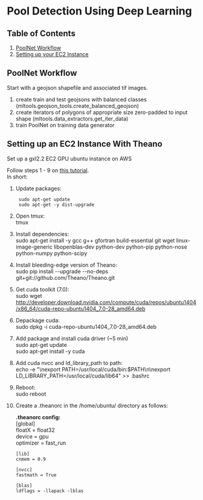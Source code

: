# Pool Detection Using Deep Learning

## Table of Contents
1. [PoolNet Workflow](#poolnet-workflow)
2. [Setting up your EC2 Instance](#setting-up-anec2-instance-with-theano)

## PoolNet Workflow

Start with a geojson shapefile and associated tif images.

1. create train and test geojsons with balanced classes (mltools.geojson_tools.create_balanced_geojson)
2. create iterators of polygons of appropriate size zero-padded to input shape (mltools.data_extractors.get_iter_data)
3. train PoolNet on training data generator


## Setting up an EC2 Instance With Theano  

Set up a gxl2.2 EC2 GPU ubuntu instance on AWS

Follow steps 1 - 9 on [this tutorial](http://markus.com/install-theano-on-aws/).  
In short:

1. Update packages:  

        sudo apt-get update  
        sudo apt-get -y dist-upgrade

2. Open tmux:  
        tmux  

3. Install dependencies:  
        sudo apt-get install -y gcc g++ gfortran build-essential git wget linux-image-generic libopenblas-dev python-dev python-pip python-nose python-numpy python-scipy

4. Install bleeding-edge version of Theano:  
        sudo pip install --upgrade --no-deps git+git://github.com/Theano/Theano.git  

5. Get cuda toolkit (7.0):  
        sudo wget http://developer.download.nvidia.com/compute/cuda/repos/ubuntu1404/x86_64/cuda-repo-ubuntu1404_7.0-28_amd64.deb  
6. Depackage cuda:  
        sudo dpkg -i cuda-repo-ubuntu1404_7.0-28_amd64.deb  

7. Add package and install cuda driver (~5 min)  
        sudo apt-get update  
        sudo apt-get install -y cuda  

8. Add cuda nvcc and ld_library_path to path:  
        echo -e "\nexport PATH=/usr/local/cuda/bin:$PATH\n\nexport LD_LIBRARY_PATH=/usr/local/cuda/lib64" >> .bashrc  
9. Reboot:  
        sudo reboot  

10. Create a .theanorc in the /home/ubuntu/ directory as follows:  

    <b>.theanorc config: </b>  
        [global]  
        floatX = float32  
        device = gpu  
        optimizer = fast_run  

        [lib]  
        cnmem = 0.9

        [nvcc]  
        fastmath = True

        [blas]  
        ldflags = -llapack -lblas

